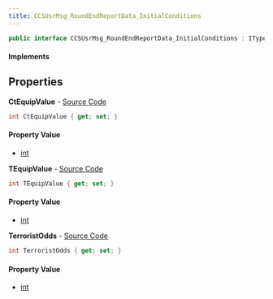 ```yaml
---
title: CCSUsrMsg_RoundEndReportData_InitialConditions
---
```


```csharp
public interface CCSUsrMsg_RoundEndReportData_InitialConditions : ITypedProtobuf<CCSUsrMsg_RoundEndReportData_InitialConditions>, INativeHandle
```

#### Implements

## Properties

**CtEquipValue** - [Source Code](https://github.com/swiftly-solution/swiftlys2/blob/main/managed/src/SwiftlyS2.Generated/Protobufs/Interfaces/CCSUsrMsg_RoundEndReportData_InitialConditions.cs#L13)

```csharp
int CtEquipValue { get; set; }
```

#### Property Value

- [int](https://learn.microsoft.com/dotnet/api/system.int32)

**TEquipValue** - [Source Code](https://github.com/swiftly-solution/swiftlys2/blob/main/managed/src/SwiftlyS2.Generated/Protobufs/Interfaces/CCSUsrMsg_RoundEndReportData_InitialConditions.cs#L16)

```csharp
int TEquipValue { get; set; }
```

#### Property Value

- [int](https://learn.microsoft.com/dotnet/api/system.int32)

**TerroristOdds** - [Source Code](https://github.com/swiftly-solution/swiftlys2/blob/main/managed/src/SwiftlyS2.Generated/Protobufs/Interfaces/CCSUsrMsg_RoundEndReportData_InitialConditions.cs#L19)

```csharp
int TerroristOdds { get; set; }
```

#### Property Value

- [int](https://learn.microsoft.com/dotnet/api/system.int32)

